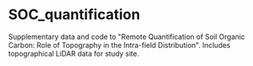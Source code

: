 # SOC_quantification
Supplementary data and code to "Remote Quantification of Soil Organic Carbon: Role of Topography in the Intra-field Distribution". Includes topographical LiDAR data for study site.
